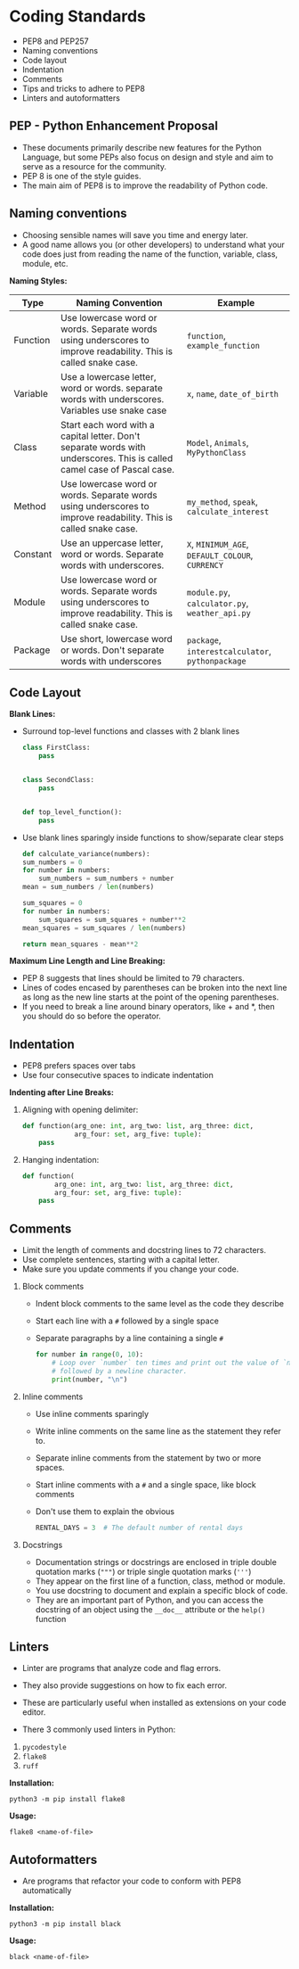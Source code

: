 # Coding Standards 

- PEP8 and PEP257
- Naming conventions
- Code layout
- Indentation
- Comments
- Tips and tricks to adhere to PEP8
- Linters and autoformatters

## PEP - Python Enhancement Proposal

- These documents primarily describe new features for the Python Language, but some PEPs also focus on design and style and aim to serve as a resource for the community.
- PEP 8 is one of the style guides.
- The main aim of PEP8 is to improve the readability of Python code.

## Naming conventions

- Choosing sensible names will save you time and energy later.
- A good name allows you (or other developers) to understand what your code does just from reading the name of the function, variable, class, module, etc. 

**Naming Styles:**

| Type | Naming Convention | Example |
|------|-------------------|---------|
| Function | Use lowercase word or words. Separate words using underscores to improve readability. This is called snake case. | `function`, `example_function` |
| Variable | Use a lowercase letter, word or words. separate words with underscores. Variables use snake  case | `x`, `name`, `date_of_birth` |
| Class | Start each  word with a capital letter. Don't separate words with underscores. This is called camel case of Pascal case. | `Model`, `Animals`, `MyPythonClass` | 
| Method | Use lowercase word or words. Separate words using underscores to improve readability. This is called snake case. | `my_method`, `speak`, `calculate_interest` |
| Constant | Use an uppercase letter, word or words. Separate words with underscores. | `X`, `MINIMUM_AGE`, `DEFAULT_COLOUR`, `CURRENCY` |
| Module | Use lowercase word or words. Separate words using underscores to improve readability. This is called snake case. | `module.py`, `calculator.py`, `weather_api.py` |
| Package | Use short, lowercase word or words. Don't separate words with underscores | `package`, `interestcalculator`, `pythonpackage` |

## Code Layout

**Blank Lines:**

- Surround top-level functions and classes with 2 blank lines

    ```python
    class FirstClass:
        pass


    class SecondClass:
        pass


    def top_level_function():
        pass
    ```

- Use blank lines sparingly inside functions to show/separate clear steps

    ```python
    def calculate_variance(numbers):
    sum_numbers = 0
    for number in numbers:
        sum_numbers = sum_numbers + number
    mean = sum_numbers / len(numbers)
    
    sum_squares = 0
    for number in numbers:
        sum_squares = sum_squares + number**2
    mean_squares = sum_squares / len(numbers)
    
    return mean_squares - mean**2
    ```

**Maximum Line Length and Line Breaking:**

- PEP 8 suggests that lines should be limited to 79 characters. 
- Lines of codes encased by parentheses can be broken into the next line as long as the new line starts at the point of the opening parentheses.
- If you need to break a line around binary operators, like + and *, then you should do so before the operator.

## Indentation

- PEP8 prefers spaces over tabs
- Use four consecutive spaces to indicate indentation

**Indenting after Line Breaks:**

1. Aligning with opening delimiter:
    
    ```python
    def function(arg_one: int, arg_two: list, arg_three: dict,
                 arg_four: set, arg_five: tuple):
        pass      
    ```

2. Hanging indentation:

    ```python
    def function(
            arg_one: int, arg_two: list, arg_three: dict,
            arg_four: set, arg_five: tuple):
        pass    
    ```

## Comments

- Limit the length of comments and docstring lines to 72 characters.
- Use complete sentences, starting with a capital letter.
- Make sure you update comments if you change your code.

1. Block comments
    - Indent block comments to the same level as the code they describe
    - Start each line with a `#` followed by a single space
    - Separate paragraphs by a line containing a single `#`

        ```python
        for number in range(0, 10):
            # Loop over `number` ten times and print out the value of `number`
            # followed by a newline character.
            print(number, "\n")
        ```

2. Inline comments
    - Use inline comments sparingly
    - Write inline comments on the same line as the statement they refer to.
    - Separate inline comments from the statement by two or more spaces.
    - Start inline comments with a `#` and a single space, like block comments
    - Don't use them to explain the obvious

        ```python
        RENTAL_DAYS = 3  # The default number of rental days
        ``` 

3. Docstrings

    - Documentation strings or docstrings are enclosed in triple double quotation marks (`"""`) or triple single quotation marks (`'''`)
    - They appear on the first line of a function, class, method or module.
    - You use docstring to document and explain a specific block of code.
    - They are an important part of Python, and you can access the docstring of an object using the `__doc__` attribute or the `help()` function

## Linters

- Linter are programs that analyze code and flag errors. 
- They also provide suggestions on how to fix each error. 
- These are particularly useful when installed as extensions on your code editor.

- There 3 commonly used linters in Python:

1. `pycodestyle`
2. `flake8`
3. `ruff`

**Installation:**

```shell
python3 -m pip install flake8
```

**Usage:**

```shell
flake8 <name-of-file>
```

## Autoformatters

- Are programs that refactor your code to conform with PEP8 automatically

**Installation:**

```shell
python3 -m pip install black
```

**Usage:**

```shell
black <name-of-file>
```

